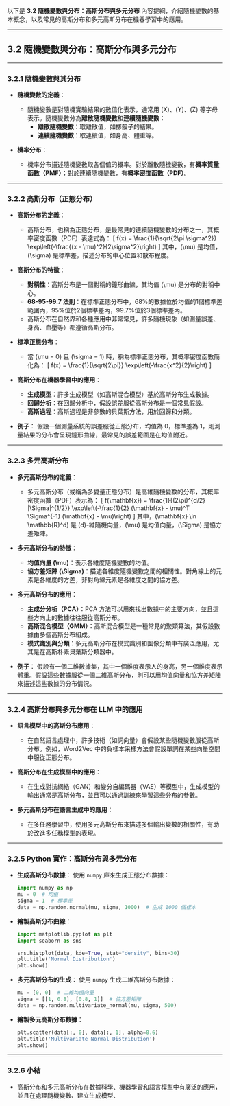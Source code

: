 以下是 **3.2 隨機變數與分布：高斯分布與多元分布** 內容提綱，介紹隨機變數的基本概念，以及常見的高斯分布和多元高斯分布在機器學習中的應用。

---

## **3.2 隨機變數與分布：高斯分布與多元分布**

---

### **3.2.1 隨機變數與其分布**
- **隨機變數的定義**：
  - 隨機變數是對隨機實驗結果的數值化表示，通常用 \(X\)、\(Y\)、\(Z\) 等字母表示。隨機變數分為**離散隨機變數**和**連續隨機變數**：
    - **離散隨機變數**：取離散值，如擲骰子的結果。
    - **連續隨機變數**：取連續值，如身高、體重等。

- **機率分布**：
  - 機率分布描述隨機變數取各個值的概率。對於離散隨機變數，有**概率質量函數（PMF）**；對於連續隨機變數，有**概率密度函數（PDF）**。

---

### **3.2.2 高斯分布（正態分布）**
- **高斯分布的定義**：
  - 高斯分布，也稱為正態分布，是最常見的連續隨機變數的分布之一，其概率密度函數（PDF）表達式為：
    \[
    f(x) = \frac{1}{\sqrt{2\pi \sigma^2}} \exp\left(-\frac{(x - \mu)^2}{2\sigma^2}\right)
    \]
    其中，\(\mu\) 是均值，\(\sigma\) 是標準差，描述分布的中心位置和散布程度。

- **高斯分布的特徵**：
  - **對稱性**：高斯分布是一個對稱的鐘形曲線，其均值 \(\mu\) 是分布的對稱中心。
  - **68-95-99.7 法則**：在標準正態分布中，68%的數據位於均值的1個標準差範圍內，95%位於2個標準差內，99.7%位於3個標準差內。
  - 高斯分布在自然界和各種應用中非常常見，許多隨機現象（如測量誤差、身高、血壓等）都遵循高斯分布。

- **標準正態分布**：
  - 當 \(\mu = 0\) 且 \(\sigma = 1\) 時，稱為標準正態分布，其概率密度函數簡化為：
    \[
    f(x) = \frac{1}{\sqrt{2\pi}} \exp\left(-\frac{x^2}{2}\right)
    \]

- **高斯分布在機器學習中的應用**：
  - **生成模型**：許多生成模型（如高斯混合模型）基於高斯分布生成數據。
  - **回歸分析**：在回歸分析中，假設誤差服從高斯分布是一個常見假設。
  - **高斯過程**：高斯過程是非參數的貝葉斯方法，用於回歸和分類。

- **例子**：
  假設一個測量系統的誤差服從正態分布，均值為 0，標準差為 1，則測量結果的分布會呈現鐘形曲線，最常見的誤差範圍是在均值附近。

---

### **3.2.3 多元高斯分布**
- **多元高斯分布的定義**：
  - 多元高斯分布（或稱為多變量正態分布）是高維隨機變數的分布，其概率密度函數（PDF）表示為：
    \[
    f(\mathbf{x}) = \frac{1}{(2\pi)^{d/2} |\Sigma|^{1/2}} \exp\left(-\frac{1}{2} (\mathbf{x} - \mu)^T \Sigma^{-1} (\mathbf{x} - \mu)\right)
    \]
    其中，\(\mathbf{x} \in \mathbb{R}^d\) 是 \(d\)-維隨機向量，\(\mu\) 是均值向量，\(\Sigma\) 是協方差矩陣。

- **多元高斯分布的特徵**：
  - **均值向量 \(\mu\)**：表示各維度隨機變數的均值。
  - **協方差矩陣 \(\Sigma\)**：描述各維度隨機變數之間的相關性。對角線上的元素是各維度的方差，非對角線元素是各維度之間的協方差。

- **多元高斯分布的應用**：
  - **主成分分析（PCA）**：PCA 方法可以用來找出數據中的主要方向，並且這些方向上的數據往往服從高斯分布。
  - **高斯混合模型（GMM）**：高斯混合模型是一種常見的聚類算法，其假設數據由多個高斯分布組成。
  - **模式識別與分類**：多元高斯分布在模式識別和圖像分類中有廣泛應用，尤其是在高斯朴素貝葉斯分類器中。

- **例子**：
  假設有一個二維數據集，其中一個維度表示人的身高，另一個維度表示體重。假設這些數據服從一個二維高斯分布，則可以用均值向量和協方差矩陣來描述這些數據的分布情況。

---

### **3.2.4 高斯分布與多元分布在 LLM 中的應用**
- **語言模型中的高斯分布應用**：
  - 在自然語言處理中，許多技術（如詞向量）會假設某些隨機變數服從高斯分布。例如，Word2Vec 中的負樣本采樣方法會假設單詞在某些向量空間中服從正態分布。
  
- **高斯分布在生成模型中的應用**：
  - 在生成對抗網絡（GAN）和變分自編碼器（VAE）等模型中，生成模型的輸出通常是高斯分布，並且可以通過訓練來學習這些分布的參數。

- **多元高斯分布在語言生成中的應用**：
  - 在多任務學習中，使用多元高斯分布來描述多個輸出變數的相關性，有助於改進多任務模型的表現。

---

### **3.2.5 Python 實作：高斯分布與多元分布**
- **生成高斯分布數據**：
  使用 `numpy` 庫來生成正態分布數據：
  ```python
  import numpy as np
  mu = 0  # 均值
  sigma = 1  # 標準差
  data = np.random.normal(mu, sigma, 1000)  # 生成 1000 個樣本
  ```

- **繪製高斯分布曲線**：
  ```python
  import matplotlib.pyplot as plt
  import seaborn as sns
  
  sns.histplot(data, kde=True, stat="density", bins=30)
  plt.title('Normal Distribution')
  plt.show()
  ```

- **多元高斯分布的生成**：
  使用 `numpy` 生成二維高斯分布數據：
  ```python
  mu = [0, 0]  # 二維均值向量
  sigma = [[1, 0.8], [0.8, 1]]  # 協方差矩陣
  data = np.random.multivariate_normal(mu, sigma, 500)
  ```

- **繪製多元高斯分布數據**：
  ```python
  plt.scatter(data[:, 0], data[:, 1], alpha=0.6)
  plt.title('Multivariate Normal Distribution')
  plt.show()
  ```

---

### **3.2.6 小結**
- 高斯分布和多元高斯分布在數據科學、機器學習和語言模型中有廣泛的應用，並且在處理隨機變數、建立生成模型、